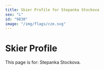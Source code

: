 ```yaml
---
title: Skier Profile for Stepanka Stockova
sex: "L"
id: "9830"
image: "/img/flags/cze.svg" 
---
```


# Skier Profile

This page is for: Stepanka Stockova.
    